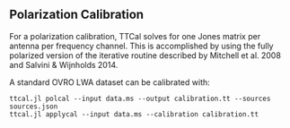 ## Polarization Calibration

For a polarization calibration, TTCal solves for one Jones matrix per antenna per
frequency channel. This is accomplished by using the fully polarized version of
the iterative routine described by Mitchell et al. 2008 and Salvini & Wijnholds 2014.

A standard OVRO LWA dataset can be calibrated with:
```
ttcal.jl polcal --input data.ms --output calibration.tt --sources sources.json
ttcal.jl applycal --input data.ms --calibration calibration.tt
```

